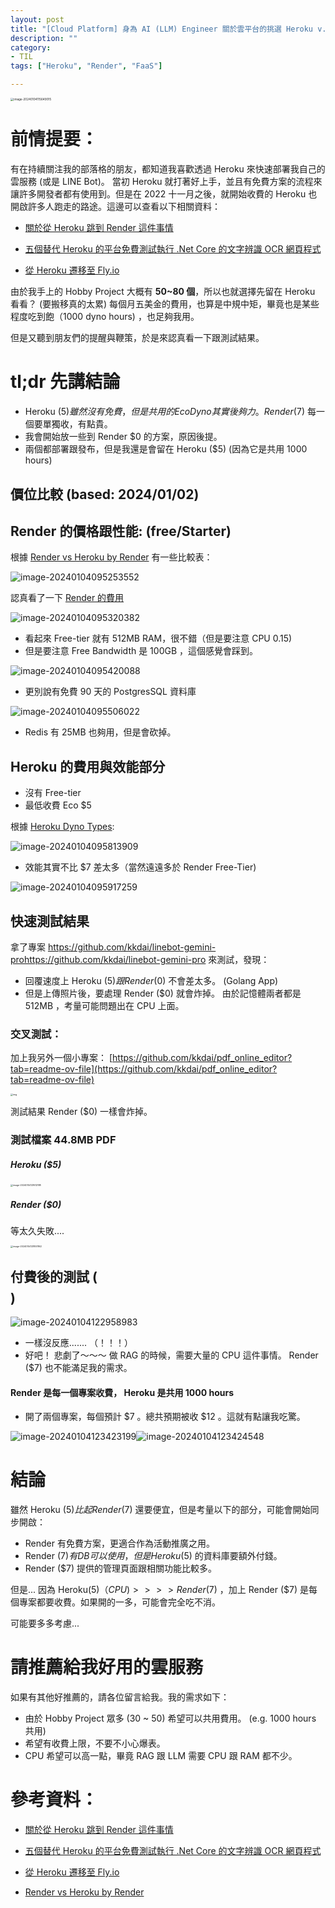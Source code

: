 ```yaml
---
layout: post
title: "[Cloud Platform] 身為 AI (LLM) Engineer 關於雲平台的挑選 Heroku v.s. Render"
description: ""
category: 
- TIL
tags: ["Heroku", "Render", "FaaS"]

---
```


<img src="../images/2022/image-20240104115649015.png" alt="image-20240104115649015" style="zoom:33%;" />

# 前情提要：

有在持續關注我的部落格的朋友，都知道我喜歡透過 Heroku 來快速部署我自己的雲服務 (或是 LINE Bot)。 當初 Heroku 就打著好上手，並且有免費方案的流程來讓許多開發者都有使用到。但是在 2022 十一月之後，就開始收費的 Heroku 也開啟許多人跑走的路途。這邊可以查看以下相關資料：

- [關於從 Heroku 跳到 Render 這件事情](https://israynotarray.com/other/20221213/3036227586/)

- [五個替代 Heroku  的平台免費測試執行 .Net Core 的文字辨識 OCR 網頁程式](https://blog.user.today/fly-io-asp-net-core-docker-ocr/)

- [從 Heroku 遷移至 Fly.io](https://medium.com/codememo/%E7%AD%86%E8%A8%98-%E5%BE%9E-heroku-%E9%81%B7%E7%A7%BB%E8%87%B3-fly-io-5f9f5cdb837b)

由於我手上的 Hobby Project 大概有 **50~80 個**，所以也就選擇先留在 Heroku 看看？ (要搬移真的太累) 每個月五美金的費用，也算是中規中矩，畢竟也是某些程度吃到飽（1000 dyno hours) ，也足夠我用。

但是又聽到朋友們的提醒與鞭策，於是來認真看一下跟測試結果。



# tl;dr 先講結論

- Heroku ($5) 雖然沒有免費，但是共用的 Eco Dyno 其實後夠力。 Render ($7) 每一個要單獨收，有點貴。
- 我會開始放一些到 Render $0 的方案，原因後提。
- 兩個都部署跟發布，但是我還是會留在 Heroku ($5)  (因為它是共用 1000 hours)



## 價位比較 (based: 2024/01/02)

## Render 的價格跟性能: (free/Starter)

根據 [Render vs Heroku by Render](https://docs.render.com/render-vs-heroku-comparison) 有一些比較表：

![image-20240104095253552](../images/2022/image-20240104095253552.png)

認真看了一下 [Render 的費用](https://render.com/pricing) 

![image-20240104095320382](../images/2022/image-20240104095320382.png)

- 看起來 Free-tier 就有 512MB RAM，很不錯（但是要注意 CPU 0.15)
- 但是要注意 Free Bandwidth 是 100GB ，這個感覺會踩到。

![image-20240104095420088](../images/2022/image-20240104095420088.png)

- 更別說有免費 90 天的 PostgresSQL 資料庫 

![image-20240104095506022](../images/2022/image-20240104095506022.png)

- Redis 有 25MB 也夠用，但是會砍掉。



## Heroku 的費用與效能部分

- 沒有 Free-tier 
- 最低收費 Eco $5

根據 [Heroku Dyno Types](https://devcenter.heroku.com/articles/dyno-types):

![image-20240104095813909](../images/2022/image-20240104095813909.png)

- 效能其實不比 $7 差太多（當然遠遠多於 Render Free-Tier)

![image-20240104095917259](../images/2022/image-20240104095917259.png)

## 快速測試結果

拿了專案 https://github.com/kkdai/linebot-gemini-prohttps://github.com/kkdai/linebot-gemini-pro 來測試，發現：

- 回覆速度上 Heroku ($5) 跟 Render ($0) 不會差太多。 (Golang App)
- 但是上傳照片後，要處理 Render ($0) 就會炸掉。 由於記憶體兩者都是 512MB ，考量可能問題出在 CPU 上面。

### 交叉測試：

加上我另外一個小專案： [https://github.com/kkdai/pdf_online_editor?tab=readme-ov-file](https://github.com/kkdai/pdf_online_editor?tab=readme-ov-file)

<img src="../images/2022/demo.png" alt="img" style="zoom:25%;" />

測試結果 Render ($0) 一樣會炸掉。

### 測試檔案 44.8MB PDF

##### Heroku ($5)

<img src="../images/2022/image-20240104121612188.png" alt="image-20240104121612188" style="zoom:25%;" />

##### Render ($0)

等太久失敗....

<img src="../images/2022/image-20240104121857862.png" alt="image-20240104121857862" style="zoom:25%;" />



## 付費後的測試 ($$$$)

![image-20240104122958983](../images/2022/image-20240104122958983.png)

- 一樣沒反應....... （！！！）
- 好吧！ 悲劇了～～～ 做 RAG 的時候，需要大量的 CPU 這件事情。 Render ($7) 也不能滿足我的需求。

#### Render 是每一個專案收費， Heroku 是共用 1000 hours

- 開了兩個專案，每個預計 $7 。總共預期被收 $12 。這就有點讓我吃驚。

![image-20240104123423199](../images/2022/image-20240104123423199.png)![image-20240104123424548](../images/2022/image-20240104123424548.png)



# 結論

雖然 Heroku ($5)  比起 Render ($7) 還要便宜，但是考量以下的部分，可能會開始同步開啟：

- Render 有免費方案，更適合作為活動推廣之用。 
- Render ($7)  有 DB 可以使用，但是 Heroku ($5)   的資料庫要額外付錢。
- Render ($7)  提供的管理頁面跟相關功能比較多。

但是... 因為 Heroku($5)（CPU) >>>>  Render ($7) ，加上 Render ($7)  是每個專案都要收費。如果開的一多，可能會完全吃不消。

可能要多多考慮...  



# 請推薦給我好用的雲服務



如果有其他好推薦的，請各位留言給我。我的需求如下：

- 由於 Hobby Project 眾多 (30 ~ 50) 希望可以共用費用。 (e.g. 1000 hours 共用)
- 希望有收費上限，不要不小心爆表。
- CPU 希望可以高一點，畢竟 RAG 跟 LLM 需要 CPU 跟 RAM 都不少。

 

# 參考資料：

- [關於從 Heroku 跳到 Render 這件事情](https://israynotarray.com/other/20221213/3036227586/)

- [五個替代 Heroku  的平台免費測試執行 .Net Core 的文字辨識 OCR 網頁程式](https://blog.user.today/fly-io-asp-net-core-docker-ocr/)

- [從 Heroku 遷移至 Fly.io](https://medium.com/codememo/%E7%AD%86%E8%A8%98-%E5%BE%9E-heroku-%E9%81%B7%E7%A7%BB%E8%87%B3-fly-io-5f9f5cdb837b)

- [Render vs Heroku by Render](https://docs.render.com/render-vs-heroku-comparison)

